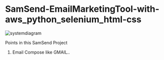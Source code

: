 # SamSend-EmailMarketingTool-with-aws_python_selenium_html-css


![systemdiagram](https://github.com/AbdulSami455/SamSend-EmailMarketingTool-with-aws_python_selenium_html-css/assets/111019622/3b0157b7-9286-497b-9224-4ee4a5272329)


Points in this SamSend Project 
1.  Email Compose like GMAIL..
